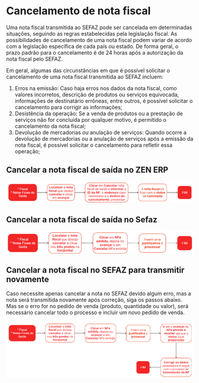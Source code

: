 # Cancelamento de nota fiscal

Uma nota fiscal transmitida ao SEFAZ pode ser cancelada em determinadas situações, seguindo as regras estabelecidas pela legislação fiscal. As possibilidades de cancelamento de uma nota fiscal podem variar de acordo com a legislação específica de cada país ou estado. De forma geral, o prazo padrão para o cancelamento é de 24 horas após a autorização da nota fiscal pelo SEFAZ.

Em geral, algumas das circunstâncias em que é possível solicitar o cancelamento de uma nota fiscal transmitida ao SEFAZ incluem:

1. Erros na emissão: Caso haja erros nos dados da nota fiscal, como valores incorretos, descrição de produtos ou serviços equivocada, informações de destinatário errôneas, entre outros, é possível solicitar o cancelamento para corrigir as informações;
1. Desistência da operação: Se a venda de produtos ou a prestação de serviços não for concluída por qualquer motivo, é permitido o cancelamento da nota fiscal;
1. Devolução de mercadorias ou anulação de serviços: Quando ocorre a devolução de mercadorias ou a anulação de serviços após a emissão da nota fiscal, é possível solicitar o cancelamento para refletir essa operação;

## Cancelar a nota fiscal de saída no ZEN ERP

![Cancelamento de NF](dfeNfeProcOutOpCancel.png)

## Cancelar a nota fiscal de saída no Sefaz

![Cancelamento de NF](dfeNfeProcOutOpCancel2.png)

## Cancelar a nota fiscal no SEFAZ para transmitir novamente

Caso necessite apenas cancelar a nota no SEFAZ devido algum erro, mas a nota será transmitida novamente após correção, siga os passos abaixo. Mas se o erro for no pedido de venda (produto, quantidade ou valor), será necessário cancelar todo o processo e incluir um novo pedido de venda.

![Cancelamento de NF](dfeNfeProcOutOpCancel3.png)

